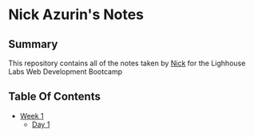 # Nick Azurin's Notes
## Summary
This repository contains all of the notes taken by [Nick](https://github.com/NickAz123) for the Lighhouse Labs Web Development Bootcamp

## Table Of Contents
* [Week 1](/Week_1)
  * [Day 1](/Week_1/Day_1)